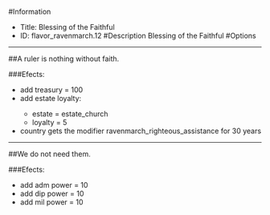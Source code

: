 #Information
 - Title: Blessing of the Faithful
 - ID: flavor_ravenmarch.12
#Description
Blessing of the Faithful
#Options

___
##A ruler is nothing without faith.

###Efects:<ul><li>add treasury = 100</li><li>add estate loyalty:</li><ul><li>estate = estate_church</li><li>loyalty = 5</li></ul><li>country gets the modifier ravenmarch_righteous_assistance for 30 years</li></ul>

___
##We do not need them.

###Efects:<ul><li>add adm power = 10</li><li>add dip power = 10</li><li>add mil power = 10</li></ul>
